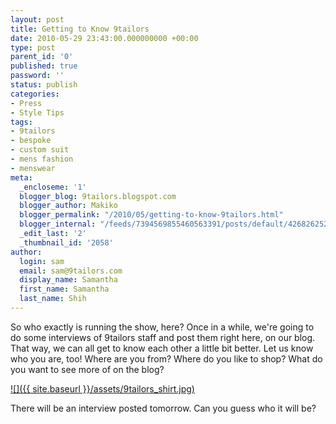 ```yaml
---
layout: post
title: Getting to Know 9tailors
date: 2010-05-29 23:43:00.000000000 +00:00
type: post
parent_id: '0'
published: true
password: ''
status: publish
categories:
- Press
- Style Tips
tags:
- 9tailors
- bespoke
- custom suit
- mens fashion
- menswear
meta:
  _encloseme: '1'
  blogger_blog: 9tailors.blogspot.com
  blogger_author: Makiko
  blogger_permalink: "/2010/05/getting-to-know-9tailors.html"
  blogger_internal: "/feeds/7394569855460563391/posts/default/4268262524035956531"
  _edit_last: '2'
  _thumbnail_id: '2058'
author:
  login: sam
  email: sam@9tailors.com
  display_name: Samantha
  first_name: Samantha
  last_name: Shih
---
```

So who exactly is running the show, here? Once in a while, we're going to do some interviews of 9tailors staff and post them right here, on our blog. That way, we can all get to know each other a little bit better. Let us know who you are, too! Where are you from? Where do you like to shop? What do you want to see more of on the blog?

[![]({{ site.baseurl }}/assets/9tailors_shirt.jpg)](http://3.bp.blogspot.com/_20LDsLnO2rk/TAM6YEvl3gI/AAAAAAAAAFM/F78f7ltrCao/s1600/9tailors_shirt.jpg)

There will be an interview posted tomorrow. Can you guess who it will be?